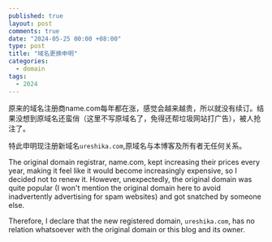 ```yaml
---
published: true
layout: post
comments: true
date: "2024-05-25 00:00 +08:00"
type: post
title: "域名更换申明"
categories:
  - domain
tags:
  - 2024
---
```

原来的域名注册商name.com每年都在涨，感觉会越来越贵，所以就没有续订。结果没想到原域名还蛮俏（这里不写原域名了，免得还帮垃圾网站打广告），被人抢注了。

特此申明现注册新域名`ureshika.com`,原域名与本博客及所有者无任何关系。

The original domain registrar, name.com, kept increasing their prices every year, making it feel like it would become increasingly expensive, so I decided not to renew it. However, unexpectedly, the original domain was quite popular (I won't mention the original domain here to avoid inadvertently advertising for spam websites) and got snatched by someone else.

Therefore, I declare that the new registered domain, `ureshika.com`, has no relation whatsoever with the original domain or this blog and its owner.



